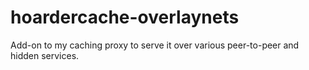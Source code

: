 # hoardercache-overlaynets
Add-on to my caching proxy to serve it over various peer-to-peer and hidden services.
